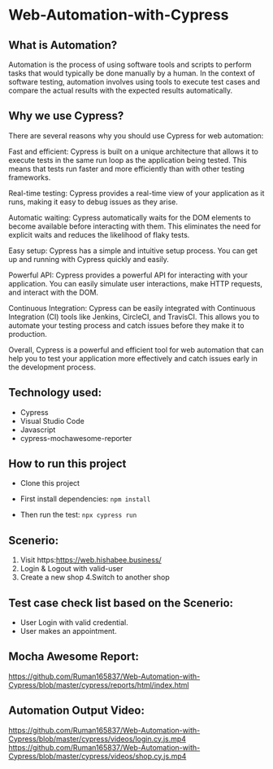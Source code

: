 # Web-Automation-with-Cypress

## What is Automation?

Automation is the process of using software tools and scripts to perform tasks that would typically be done manually by a human. In the context of software testing, automation involves using tools to execute test cases and compare the actual results with the expected results automatically.

## Why we use Cypress?

There are several reasons why you should use Cypress for web automation:

Fast and efficient: Cypress is built on a unique architecture that allows it to execute tests in the same run loop as the application being tested. This means that tests run faster and more efficiently than with other testing frameworks.

Real-time testing: Cypress provides a real-time view of your application as it runs, making it easy to debug issues as they arise.

Automatic waiting: Cypress automatically waits for the DOM elements to become available before interacting with them. This eliminates the need for explicit waits and reduces the likelihood of flaky tests.

Easy setup: Cypress has a simple and intuitive setup process. You can get up and running with Cypress quickly and easily.

Powerful API: Cypress provides a powerful API for interacting with your application. You can easily simulate user interactions, make HTTP requests, and interact with the DOM.

Continuous Integration: Cypress can be easily integrated with Continuous Integration (CI) tools like Jenkins, CircleCI, and TravisCI. This allows you to automate your testing process and catch issues before they make it to production.

Overall, Cypress is a powerful and efficient tool for web automation that can help you to test your application more effectively and catch issues early in the development process.

## Technology used:
- Cypress
- Visual Studio Code
- Javascript
- cypress-mochawesome-reporter

## How to run this project

- Clone this project
- First install dependencies:
 ```npm install```
 
- Then run the test:
 ```npx cypress run```

## Scenerio:

1. Visit https:https://web.hishabee.business/
2. Login & Logout with valid-user
3. Create a new shop
4.Switch to another shop


## Test case check list based on the Scenerio:

- User Login with valid credential.
- User makes an appointment.

## Mocha Awesome Report:

https://github.com/Ruman165837/Web-Automation-with-Cypress/blob/master/cypress/reports/html/index.html

## Automation Output Video:

https://github.com/Ruman165837/Web-Automation-with-Cypress/blob/master/cypress/videos/login.cy.js.mp4
https://github.com/Ruman165837/Web-Automation-with-Cypress/blob/master/cypress/videos/shop.cy.js.mp4
